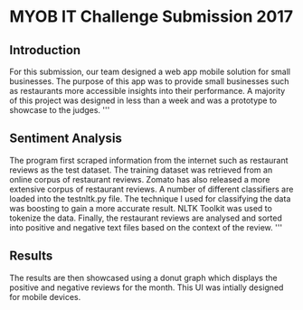 # MYOB IT Challenge Submission 2017

## Introduction
For this submission, our team designed a web app mobile solution for small businesses. The purpose of this app was to provide small businesses such as restaurants more accessible insights into their performance.
A majority of this project was designed in less than a week and was a prototype to showcase to the judges.
'''

## Sentiment Analysis
The program first scraped information from the internet such as restaurant reviews as the test dataset. The training dataset was retrieved from an online corpus of restaurant reviews. Zomato has also released a more extensive corpus of restaurant reviews.
A number of different classifiers are loaded into the testnltk.py file. The technique I used for classifying the data was boosting to gain a more accurate result.
NLTK Toolkit was used to tokenize the data. Finally, the restaurant reviews are analysed and sorted into positive and negative text files based on the context of the review.
'''

## Results
The results are then showcased using a donut graph which displays the positive and negative reviews for the month. This UI was intially designed for mobile devices.
